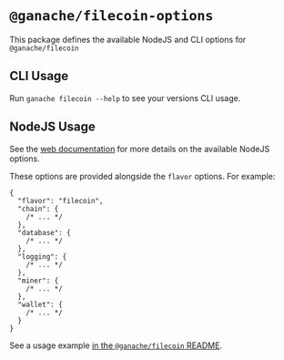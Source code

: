 # `@ganache/filecoin-options`

This package defines the available NodeJS and CLI options for `@ganache/filecoin`

## CLI Usage

Run `ganache filecoin --help` to see your versions CLI usage.

## NodeJS Usage

See the [web documentation](#todo) for more details on the available NodeJS options.

These options are provided alongside the `flavor` options. For example:

```json5
{
  "flavor": "filecoin",
  "chain": {
    /* ... */
  },
  "database": {
    /* ... */
  },
  "logging": {
    /* ... */
  },
  "miner": {
    /* ... */
  },
  "wallet": {
    /* ... */
  }
}
```

See a usage example [in the `@ganache/filecoin` README](../filecoin/README.md#usage).
